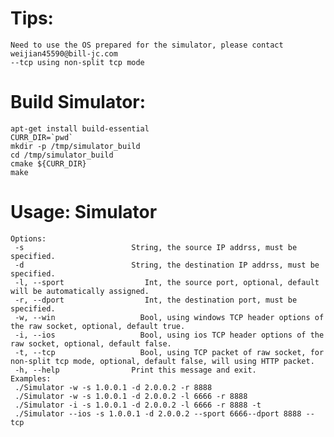# Tips:
    Need to use the OS prepared for the simulator, please contact weijian45590@bill-jc.com
    --tcp using non-split tcp mode

# Build Simulator:
    apt-get install build-essential
    CURR_DIR=`pwd`
    mkdir -p /tmp/simulator_build
    cd /tmp/simulator_build
    cmake ${CURR_DIR}
    make

# Usage: Simulator
    Options:
     -s                        String, the source IP addrss, must be specified.
     -d                        String, the destination IP addrss, must be specified.
     -l, --sport                  Int, the source port, optional, default will be automatically assigned.
     -r, --dport                  Int, the destination port, must be specified.
     -w, --win                   Bool, using windows TCP header options of the raw socket, optional, default true.
     -i, --ios                   Bool, using ios TCP header options of the raw socket, optional, default false.
     -t, --tcp                   Bool, using TCP packet of raw socket, for non-split tcp mode, optional, default false, will using HTTP packet.
     -h, --help                Print this message and exit.
    Examples:
     ./Simulator -w -s 1.0.0.1 -d 2.0.0.2 -r 8888
     ./Simulator -w -s 1.0.0.1 -d 2.0.0.2 -l 6666 -r 8888
     ./Simulator -i -s 1.0.0.1 -d 2.0.0.2 -l 6666 -r 8888 -t
     ./Simulator --ios -s 1.0.0.1 -d 2.0.0.2 --sport 6666--dport 8888 --tcp
